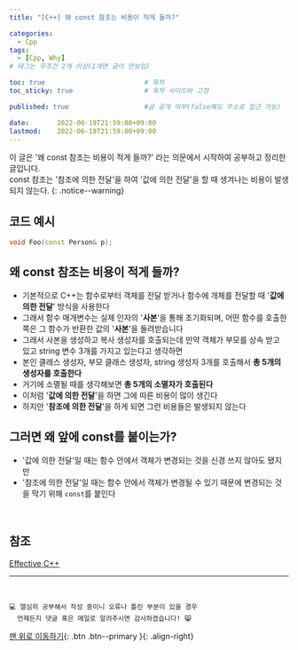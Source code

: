 ```yaml
---
title: "[C++] 왜 const 참조는 비용이 적게 들까?" 

categories:
  - Cpp
tags:
  - [Cpp, Why]
# 태그는 무조건 2개 이상(1개면 글이 안보임)

toc: true                         # 목차
toc_sticky: true                  # 목차 사이드바 고정

published: true                   #글 공개 여부(false해도 주소로 접근 가능)

date:       2022-06-19T21:59:00+09:00
lastmod:    2022-06-19T21:59:00+09:00
---
```


<!-- description : 25자에서 160자 사이 -->
이 글은 '왜 const 참조는 비용이 적게 들까?' 라는 의문에서 시작하여 공부하고 정리한 글입니다.<br>
const 참조는 '참조에 의한 전달'을 하여 '값에 의한 전달'을 할 때 생겨나는 비용이 발생되지 않는다.
{: .notice--warning}

## 코드 예시
```cpp
void Foo(const Person& p);
```

## 왜 const 참조는 비용이 적게 들까?
- 기본적으로 C++는 함수로부터 객체를 전달 받거나 함수에 개체를 전달할 때 '**값에 의한 전달**' 방식을 사용한다
- 그래서 함수 매개변수는 실제 인자의 '**사본**'을 통해 초기화되며, 어떤 함수를 호출한 쪽은 그 함수가 반환한 값의 '**사본**'을 돌려받습니다
- 그래서 사본을 생성하고 복사 생성자를 호출되는데 만약 객체가 부모를 상속 받고 있고 string 변수 3개를 가지고 있는다고 생각하면
- 본인 클래스 생성자, 부모 클래스 생성자, string 생성자 3개를 호출해서 **총 5개의 생성자를 호출한다**
- 거기에 소멸될 때를 생각해보면 **총 5개의 소멸자가 호출된다**
- 이처럼 '**값에 의한 전달**'을 하면 그에 따른 비용이 많이 생긴다
- 하지만 '**참조에 의한 전달**'을 하게 되면 그런 비용들은 발생되지 않는다

## 그러면 왜 앞에 const를 붙이는가?
- '값에 의한 전달'일 때는 함수 안에서 객체가 변경되는 것을 신경 쓰지 않아도 됐지만
- '참조에 의한 전달'일 때는 함수 안에서 객체가 변경될 수 있기 때문에 변경되는 것을 막기 위해 `const`를 붙인다

<br>

## 참조
[Effective C++](https://book.naver.com/bookdb/book_detail.naver?bid=2485839)

***
<br>

    💻 열심히 공부해서 작성 중이니 오류나 틀린 부분이 있을 경우 
      언제든지 댓글 혹은 메일로 알려주시면 감사하겠습니다! 😸


[맨 위로 이동하기](#){: .btn .btn--primary }{: .align-right}
